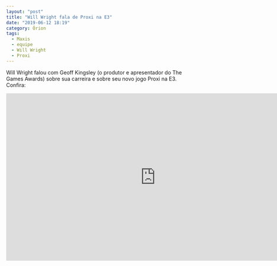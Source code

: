 ```yaml
---
layout: "post"
title: "Will Wright fala de Proxi na E3"
date: "2019-06-12 18:19"
category: Órion
tags:
  - Maxis
  - equipe
  - Will Wright
  - Proxi
---
```

Will Wright falou com Geoff Kingsley (o produtor e apresentador do The Games Awards) sobre sua carreira e sobre seu novo jogo Proxi na E3. Confira:

<iframe width="806" height="453" src="https://www.youtube-nocookie.com/embed/SXY8kdqIVx8" frameborder="0" allow="accelerometer; autoplay; encrypted-media; gyroscope; picture-in-picture" allowfullscreen></iframe>
